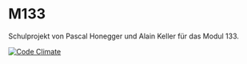 # M133
Schulprojekt von Pascal Honegger und Alain Keller für das Modul 133.

[![Code Climate](https://codeclimate.com/github/PascalHonegger/M133/badges/gpa.svg)](https://codeclimate.com/github/PascalHonegger/M133)
